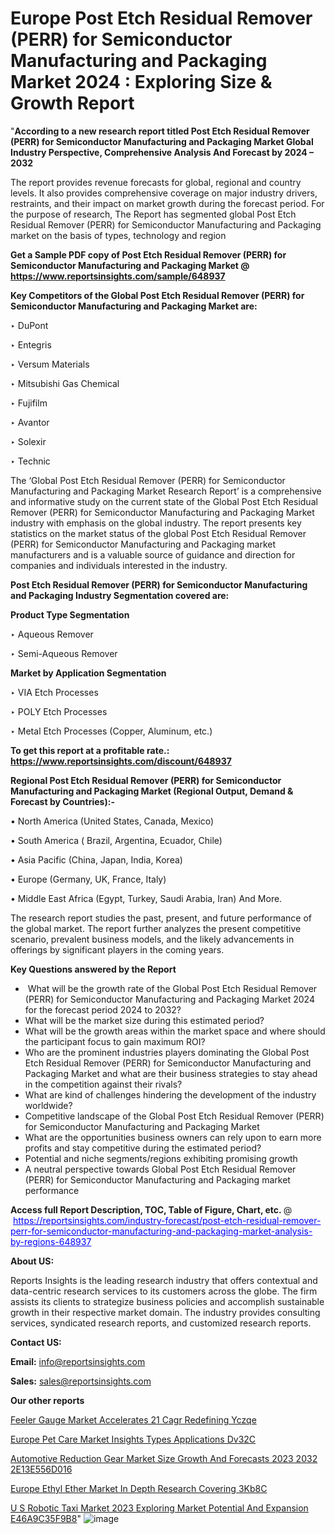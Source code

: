 # Europe Post Etch Residual Remover (PERR) for Semiconductor Manufacturing and Packaging Market 2024 : Exploring Size & Growth Report

"<strong>According to a new research report titled Post Etch Residual Remover (PERR) for Semiconductor Manufacturing and Packaging Market Global Industry Perspective, Comprehensive Analysis And Forecast by 2024 – 2032</strong>

The report provides revenue forecasts for global, regional and country levels. It also provides comprehensive coverage on major industry drivers, restraints, and their impact on market growth during the forecast period. For the purpose of research, The Report has segmented global Post Etch Residual Remover (PERR) for Semiconductor Manufacturing and Packaging market on the basis of types, technology and region

<strong>Get a Sample PDF copy of Post Etch Residual Remover (PERR) for Semiconductor Manufacturing and Packaging Market </strong><strong>@<a href=https://www.reportsinsights.com/sample/648937 style=color:#0000ff;> https://www.reportsinsights.com/sample/648937</a></strong></font>

<strong>Key Competitors of the Global Post Etch Residual Remover (PERR) for Semiconductor Manufacturing and Packaging Market are:</strong>

‣ DuPont

‣ Entegris

‣ Versum Materials

‣ Mitsubishi Gas Chemical

‣ Fujifilm

‣ Avantor

‣ Solexir

‣ Technic

The ‘Global Post Etch Residual Remover (PERR) for Semiconductor Manufacturing and Packaging Market Research Report’ is a comprehensive and informative study on the current state of the Global Post Etch Residual Remover (PERR) for Semiconductor Manufacturing and Packaging Market industry with emphasis on the global industry. The report presents key statistics on the market status of the global Post Etch Residual Remover (PERR) for Semiconductor Manufacturing and Packaging market manufacturers and is a valuable source of guidance and direction for companies and individuals interested in the industry.

<strong>Post Etch Residual Remover (PERR) for Semiconductor Manufacturing and Packaging Industry Segmentation covered are:</strong>

<strong>Product Type Segmentation</strong>

‣ Aqueous Remover

‣ Semi-Aqueous Remover

<strong>Market by Application Segmentation</strong>

‣ VIA Etch Processes

‣ POLY Etch Processes

‣ Metal Etch Processes (Copper, Aluminum, etc.)

<strong>To get this report at a profitable rate.: <a href=https://www.reportsinsights.com/discount/648937 style=color:#0000ff;>https://www.reportsinsights.com/discount/648937</a></strong></font>

<strong>Regional Post Etch Residual Remover (PERR) for Semiconductor Manufacturing and Packaging Market (Regional Output, Demand &amp; Forecast by Countries):-</strong>

• North America (United States, Canada, Mexico)

• South America ( Brazil, Argentina, Ecuador, Chile)

• Asia Pacific (China, Japan, India, Korea)

• Europe (Germany, UK, France, Italy)

• Middle East Africa (Egypt, Turkey, Saudi Arabia, Iran) And More.

The research report studies the past, present, and future performance of the global market. The report further analyzes the present competitive scenario, prevalent business models, and the likely advancements in offerings by significant players in the coming years.

<strong>Key Questions answered by the Report</strong>
<ul>
  <li> What will be the growth rate of the Global Post Etch Residual Remover (PERR) for Semiconductor Manufacturing and Packaging Market 2024 for the forecast period 2024 to 2032?</li>
  <li>What will be the market size during this estimated period?</li>
  <li>What will be the growth areas within the market space and where should the participant focus to gain maximum ROI?</li>
  <li>Who are the prominent industries players dominating the Global Post Etch Residual Remover (PERR) for Semiconductor Manufacturing and Packaging Market and what are their business strategies to stay ahead in the competition against their rivals?</li>
  <li>What are kind of challenges hindering the development of the industry worldwide?</li>
  <li>Competitive landscape of the Global Post Etch Residual Remover (PERR) for Semiconductor Manufacturing and Packaging Market</li>
  <li>What are the opportunities business owners can rely upon to earn more profits and stay competitive during the estimated period?</li>
  <li>Potential and niche segments/regions exhibiting promising growth</li>
  <li>A neutral perspective towards Global Post Etch Residual Remover (PERR) for Semiconductor Manufacturing and Packaging market performance</li>
</ul>
<strong>Access full Report Description, TOC, Table of Figure, Chart, etc. </strong>@  <a href=https://reportsinsights.com/industry-forecast/post-etch-residual-remover-perr-for-semiconductor-manufacturing-and-packaging-market-analysis-by-regions-648937 style=color:#0000ff;>https://reportsinsights.com/industry-forecast/post-etch-residual-remover-perr-for-semiconductor-manufacturing-and-packaging-market-analysis-by-regions-648937</a></font>

<strong><strong>About US</strong>:</strong>

Reports Insights is the leading research industry that offers contextual and data-centric research services to its customers across the globe. The firm assists its clients to strategize business policies and accomplish sustainable growth in their respective market domain. The industry provides consulting services, syndicated research reports, and customized research reports.

<strong>Contact US:</strong>

<p class=""""><b>Email:</b> <a href=mailto:info@reportsinsights.com>info@reportsinsights.com</a></p>
<p class=""""><b>Sales:</b> <a href=mailto:sales@reportsinsights.com>sales@reportsinsights.com</a></p>

<strong>Our other reports</strong>

<a href=https://www.linkedin.com/pulse/feeler-gauge-market-accelerates-21-cagr-redefining-yczqe/>Feeler Gauge Market Accelerates 21 Cagr Redefining Yczqe</a>

<a href=https://www.linkedin.com/pulse/europe-pet-care-market-insights-types-applications-dv32c/>Europe Pet Care Market Insights Types Applications Dv32C</a>

<a href=https://medium.com/@anjalimore4366343/automotive-reduction-gear-market-size-growth-and-forecasts-2023-2032-2e13e556d016>Automotive Reduction Gear Market Size Growth And Forecasts 2023 2032 2E13E556D016</a>

<a href=https://www.linkedin.com/pulse/europe-ethyl-ether-market-in-depth-research-covering-3kb8c/>Europe Ethyl Ether Market In Depth Research Covering 3Kb8C</a>

<a href=https://medium.com/@akitotamura255/u-s-robotic-taxi-market-2023-exploring-market-potential-and-expansion-e46a9c35f9b8>U S Robotic Taxi Market 2023 Exploring Market Potential And Expansion E46A9C35F9B8</a>"
![image](https://github.com/Reportsinsights123/RIgrowth/assets/158415881/898ed30b-1de5-4960-9409-b3df4eeb2406)
